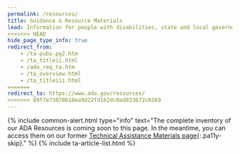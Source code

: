 ```yaml
---
permalink: /resources/
title: Guidance & Resource Materials
lead: Information for people with disabilities, state and local governments, and businesses
<<<<<<< HEAD
hide_page_type_info: true
redirect_from:
    - /ta-pubs-pg2.htm
    - /ta_titleii.html
    - /ada_req_ta.htm
    - /ta_overview.html
    - /ta_titleiii.html
=======
redirect_to: https://www.ada.gov/resources/
>>>>>>> 89f7e73078618ea9d22fd162dc0ad833672c6569
---
```


{% include common-alert.html type="info" text="The complete inventory of our ADA Resources is coming soon to this page. In the meantime, you can access them on our former [Technical Assistance Materials page](https://archive.ada.gov/ta-pubs-pg2.htm){:.pa11y-skip}." %}
{% include ta-article-list.html %}



